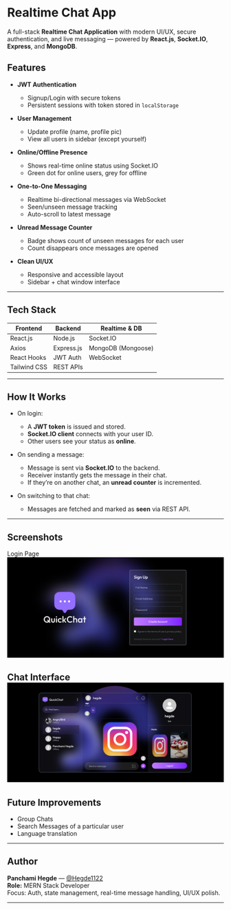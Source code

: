 # Realtime Chat App

A full-stack **Realtime Chat Application** with modern UI/UX, secure authentication, and live messaging — powered by **React.js**, **Socket.IO**, **Express**, and **MongoDB**.

## Features

- **JWT Authentication**
  - Signup/Login with secure tokens
  - Persistent sessions with token stored in `localStorage`

- **User Management**
  - Update profile (name, profile pic)
  - View all users in sidebar (except yourself)

- **Online/Offline Presence**
  - Shows real-time online status using Socket.IO
  - Green dot for online users, grey for offline

- **One-to-One Messaging**
  - Realtime bi-directional messages via WebSocket
  - Seen/unseen message tracking
  - Auto-scroll to latest message

- **Unread Message Counter**
  - Badge shows count of unseen messages for each user
  - Count disappears once messages are opened

- **Clean UI/UX**
  - Responsive and accessible layout
  - Sidebar + chat window interface

---

## Tech Stack

| Frontend     | Backend        | Realtime & DB   |
|--------------|----------------|-----------------|
| React.js     | Node.js        | Socket.IO       |
| Axios        | Express.js     | MongoDB (Mongoose) |
| React Hooks  | JWT Auth       | WebSocket       |
| Tailwind CSS | REST APIs      |                 |

---

## How It Works

- On login:
  - A **JWT token** is issued and stored.
  - **Socket.IO client** connects with your user ID.
  - Other users see your status as **online**.

- On sending a message:
  - Message is sent via **Socket.IO** to the backend.
  - Receiver instantly gets the message in their chat.
  - If they’re on another chat, an **unread counter** is incremented.

- On switching to that chat:
  - Messages are fetched and marked as **seen** via REST API.

---

## Screenshots

Login Page
![alt text](image.png)

Chat Interface
![alt text](image-1.png)
---

## Future Improvements

- Group Chats
- Search Messages of a particular user
- Language translation

---


## Author

**Panchami Hegde** — [@Hegde1122](https://github.com/Hegde1122)  
**Role:** MERN Stack Developer  
Focus: Auth, state management, real-time message handling, UI/UX polish.

---



